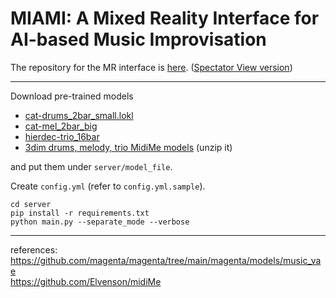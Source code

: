 # MIAMI: A Mixed Reality Interface for AI-based Music Improvisation

The repository for the MR interface is [here](https://github.com/ryorod/MIAMI_interface). ([Spectator View version](https://github.com/ryorod/MIAMI_SpectatorView))

---

Download pre-trained models  
- [cat-drums_2bar_small.lokl](https://storage.googleapis.com/magentadata/models/music_vae/checkpoints/cat-drums_2bar_small.lokl.tar)  
- [cat-mel_2bar_big](https://storage.googleapis.com/magentadata/models/music_vae/checkpoints/cat-mel_2bar_big.tar)  
- [hierdec-trio_16bar](https://storage.googleapis.com/magentadata/models/music_vae/checkpoints/hierdec-trio_16bar.tar)  
- [3dim drums, melody, trio MidiMe models](https://github.com/ryorod/MIAMI/releases/download/drums_melody_trio_models_v1.0/drums_melody_trio_models.zip) (unzip it)

and put them under `server/model_file`.

Create `config.yml` (refer to `config.yml.sample`).

`cd server`  
`pip install -r requirements.txt`  
`python main.py --separate_mode --verbose`

---

references:  
https://github.com/magenta/magenta/tree/main/magenta/models/music_vae  
https://github.com/Elvenson/midiMe
